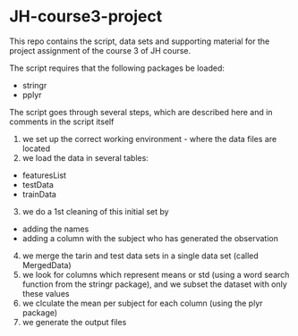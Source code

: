 JH-course3-project
==================

This repo contains the script, data sets and supporting material for the project assignment of the course 3 of JH course.

The script requires that the following packages be loaded:
- stringr 
- pplyr

The script goes through several steps, which are described here and in comments in the script itself

1. we set up the correct working environment - where the data files are located
2. we load the data in several tables:
  - featuresList
  - testData
  - trainData
3. we do a 1st cleaning of this initial set by
  - adding the names
  - adding a column with the subject who has generated the observation
4. we merge the tarin and test data sets in a single data set (called MergedData)
5. we look for columns which represent means or std (using a word search function from the stringr package), and we subset the dataset with only these values
6. we clculate the mean per subject for each column (using the plyr package)
7. we generate the output files
